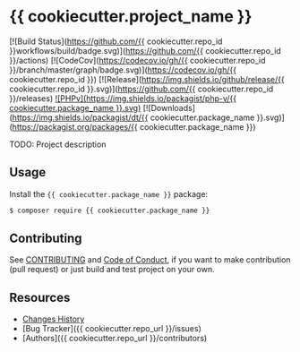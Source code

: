 # {{ cookiecutter.project_name }}

[![Build Status](https://github.com/{{ cookiecutter.repo_id }}workflows/build/badge.svg)](https://github.com/{{ cookiecutter.repo_id }}/actions)
[![CodeCov](https://codecov.io/gh/{{ cookiecutter.repo_id }}/branch/master/graph/badge.svg)](https://codecov.io/gh/{{ cookiecutter.repo_id }})
[![Release](https://img.shields.io/github/release/{{ cookiecutter.repo_id }}.svg)](https://github.com/{{ cookiecutter.repo_id }}/releases)
[![PHPv](https://img.shields.io/packagist/php-v/{{ cookiecutter.package_name }}.svg)](http://www.php.net)
[![Downloads](https://img.shields.io/packagist/dt/{{ cookiecutter.package_name }}.svg)](https://packagist.org/packages/{{ cookiecutter.package_name }})

TODO: Project description

## Usage

Install the ```{{ cookiecutter.package_name }}``` package:

```bash
$ composer require {{ cookiecutter.package_name }}
```


## Contributing
See [CONTRIBUTING](CONTRIBUTING.md) and [Code of Conduct](CONDUCT.md),
if you want to make contribution (pull request)
or just build and test project on your own.

## Resources

* [Changes History](CHANGES.md)
* [Bug Tracker]({{ cookiecutter.repo_url }}/issues)
* [Authors]({{ cookiecutter.repo_url }}/contributors)
